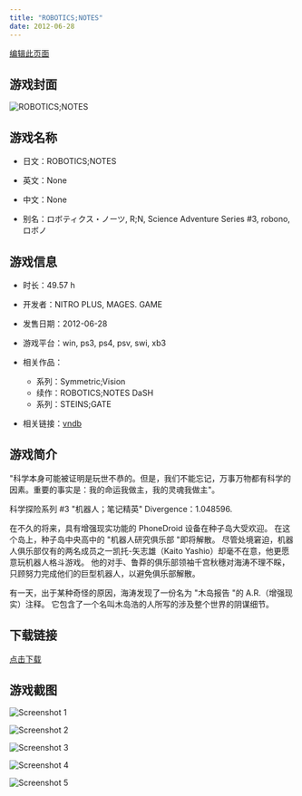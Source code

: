 ```yaml
---
title: "ROBOTICS;NOTES"
date: 2012-06-28
---
```

[编辑此页面](https://github.com/ACG-3/ADV3-source/blob/main/source/_posts/games/ROBOTICS%3BNOTES.md)

## 游戏封面

![ROBOTICS;NOTES](https%3A//pan.timero.xyz/onedrive/img_lib_001/ROBOTICS%3BNOTES_cover.avif)


## 游戏名称

- 日文：ROBOTICS;NOTES
- 英文：None
- 中文：None

- 别名：ロボティクス・ノーツ, R;N, Science Adventure Series #3, robono, ロボノ


## 游戏信息

- 时长：49.57 h
- 开发者：NITRO PLUS, MAGES. GAME
- 发售日期：2012-06-28
- 游戏平台：win, ps3, ps4, psv, swi, xb3
- 相关作品：
   - 系列：Symmetric;Vision
   - 续作：ROBOTICS;NOTES DaSH
   - 系列：STEINS;GATE

- 相关链接：[vndb](https://vndb.org/v5883)


## 游戏简介

"科学本身可能被证明是玩世不恭的。但是，我们不能忘记，万事万物都有科学的因素。重要的事实是：我的命运我做主，我的灵魂我做主"。

科学探险系列 #3 "机器人；笔记精英" Divergence：1.048596.

在不久的将来，具有增强现实功能的 PhoneDroid 设备在种子岛大受欢迎。
在这个岛上，种子岛中央高中的 "机器人研究俱乐部 "即将解散。
尽管处境窘迫，机器人俱乐部仅有的两名成员之一凯托-矢志雄（Kaito Yashio）却毫不在意，他更愿意玩机器人格斗游戏。
他的对手、鲁莽的俱乐部领袖千宫秋穗对海涛不理不睬，只顾努力完成他们的巨型机器人，以避免俱乐部解散。

有一天，出于某种奇怪的原因，海涛发现了一份名为 "木岛报告 "的 A.R.（增强现实）注释。
它包含了一个名叫木岛浩的人所写的涉及整个世界的阴谋细节。




## 下载链接

[点击下载](https://pan.timero.xyz/onedrive/adv_lib_001/ROBOTICS%3BNOTES)


## 游戏截图


![Screenshot 1](https%3A//pan.timero.xyz/onedrive/img_lib_001/ROBOTICS%3BNOTES_Screenshot_1.avif)

![Screenshot 2](https%3A//pan.timero.xyz/onedrive/img_lib_001/ROBOTICS%3BNOTES_Screenshot_2.avif)

![Screenshot 3](https%3A//pan.timero.xyz/onedrive/img_lib_001/ROBOTICS%3BNOTES_Screenshot_3.avif)

![Screenshot 4](https%3A//pan.timero.xyz/onedrive/img_lib_001/ROBOTICS%3BNOTES_Screenshot_4.avif)

![Screenshot 5](https%3A//pan.timero.xyz/onedrive/img_lib_001/ROBOTICS%3BNOTES_Screenshot_5.avif)

